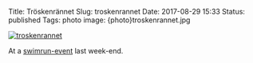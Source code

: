 Title: Tröskenrännet
Slug: troskenrannet
Date: 2017-08-29 15:33
Status: published
Tags: photo
image: {photo}troskenrannet.jpg

[![troskenrannet]({photo}troskenrannet.jpg "troskenrannet")]({filename}/pic/troskenrannet.jpg)

At a [swimrun-event](http://gavlelangdistans.se/gld/troskenrannet/) last week-end.

